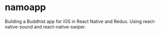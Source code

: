 # namoapp
Building a Buddhist app for iOS in React Native and Redux.
Using react-native-sound and react-native-swiper.
